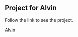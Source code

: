 ## Project for Alvin

Follow the link to see the project.

[Alvin](https://armandoltx.github.io/Alvin/)

